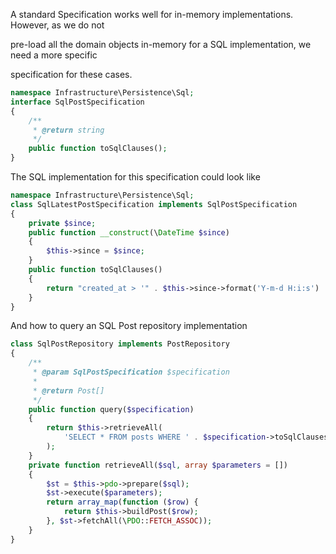 A standard Specification works well for in-memory implementations. However, as we do not

pre-load all the domain objects in-memory for a SQL implementation, we need a more specific

specification for these cases.



```php
namespace Infrastructure\Persistence\Sql;
interface SqlPostSpecification
{
    /**
     * @return string
     */
    public function toSqlClauses();
}
```



The SQL implementation for this specification could look like



```php
namespace Infrastructure\Persistence\Sql;
class SqlLatestPostSpecification implements SqlPostSpecification
{
    private $since;
    public function __construct(\DateTime $since)
    {
        $this->since = $since;
    }
    public function toSqlClauses()
    {
        return "created_at > '" . $this->since->format('Y-m-d H:i:s') . "'";
    }
}
```





And how to query an SQL Post repository implementation



```php
class SqlPostRepository implements PostRepository
{
    /**
     * @param SqlPostSpecification $specification
     *
     * @return Post[]
     */
    public function query($specification)
    {
        return $this->retrieveAll(
            'SELECT * FROM posts WHERE ' . $specification->toSqlClauses()
        );
    }
    private function retrieveAll($sql, array $parameters = [])
    {
        $st = $this->pdo->prepare($sql);
        $st->execute($parameters);
        return array_map(function ($row) {
            return $this->buildPost($row);
        }, $st->fetchAll(\PDO::FETCH_ASSOC));
    }
}
```



